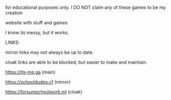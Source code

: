 
for educational purposes only. I DO NOT claim any of these games to be my creation


website with stuff and games

I know its messy, but it works.


LINKS:

mirror links may not always be up to date.

cloak links are able to be blocked, but easier to make and maintain.

https://its-me.ga (main)

https://schooldudes.cf (mirror)

https://forsureschoolwork.ml (cloak)
